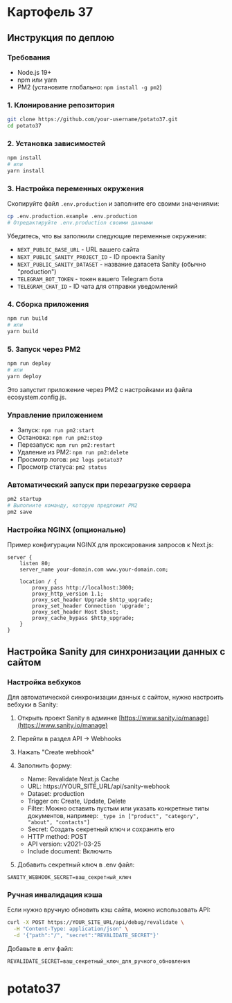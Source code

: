 # Картофель 37

## Инструкция по деплою

### Требования

- Node.js 19+
- npm или yarn
- PM2 (установите глобально: `npm install -g pm2`)

### 1. Клонирование репозитория

```bash
git clone https://github.com/your-username/potato37.git
cd potato37
```

### 2. Установка зависимостей

```bash
npm install
# или
yarn install
```

### 3. Настройка переменных окружения

Скопируйте файл `.env.production` и заполните его своими значениями:

```bash
cp .env.production.example .env.production
# Отредактируйте .env.production своими данными
```

Убедитесь, что вы заполнили следующие переменные окружения:

- `NEXT_PUBLIC_BASE_URL` - URL вашего сайта
- `NEXT_PUBLIC_SANITY_PROJECT_ID` - ID проекта Sanity
- `NEXT_PUBLIC_SANITY_DATASET` - название датасета Sanity (обычно "production")
- `TELEGRAM_BOT_TOKEN` - токен вашего Telegram бота
- `TELEGRAM_CHAT_ID` - ID чата для отправки уведомлений

### 4. Сборка приложения

```bash
npm run build
# или
yarn build
```

### 5. Запуск через PM2

```bash
npm run deploy
# или
yarn deploy
```

Это запустит приложение через PM2 с настройками из файла ecosystem.config.js.

### Управление приложением

- Запуск: `npm run pm2:start`
- Остановка: `npm run pm2:stop`
- Перезапуск: `npm run pm2:restart`
- Удаление из PM2: `npm run pm2:delete`
- Просмотр логов: `pm2 logs potato37`
- Просмотр статуса: `pm2 status`

### Автоматический запуск при перезагрузке сервера

```bash
pm2 startup
# Выполните команду, которую предложит PM2
pm2 save
```

### Настройка NGINX (опционально)

Пример конфигурации NGINX для проксирования запросов к Next.js:

```nginx
server {
    listen 80;
    server_name your-domain.com www.your-domain.com;

    location / {
        proxy_pass http://localhost:3000;
        proxy_http_version 1.1;
        proxy_set_header Upgrade $http_upgrade;
        proxy_set_header Connection 'upgrade';
        proxy_set_header Host $host;
        proxy_cache_bypass $http_upgrade;
    }
}
```

## Настройка Sanity для синхронизации данных с сайтом

### Настройка вебхуков

Для автоматической синхронизации данных с сайтом, нужно настроить вебхуки в Sanity:

1. Открыть проект Sanity в админке [https://www.sanity.io/manage](https://www.sanity.io/manage)
2. Перейти в раздел API -> Webhooks
3. Нажать "Create webhook"
4. Заполнить форму:

   - Name: Revalidate Next.js Cache
   - URL: https://YOUR_SITE_URL/api/sanity-webhook
   - Dataset: production
   - Trigger on: Create, Update, Delete
   - Filter: Можно оставить пустым или указать конкретные типы документов, например: `_type in ["product", "category", "about", "contacts"]`
   - Secret: Создать секретный ключ и сохранить его
   - HTTP method: POST
   - API version: v2021-03-25
   - Include document: Включить

5. Добавить секретный ключ в .env файл:

```
SANITY_WEBHOOK_SECRET=ваш_секретный_ключ
```

### Ручная инвалидация кэша

Если нужно вручную обновить кэш сайта, можно использовать API:

```bash
curl -X POST https://YOUR_SITE_URL/api/debug/revalidate \
  -H "Content-Type: application/json" \
  -d '{"path":"/", "secret":"REVALIDATE_SECRET"}'
```

Добавьте в .env файл:

```
REVALIDATE_SECRET=ваш_секретный_ключ_для_ручного_обновления
```

# potato37
